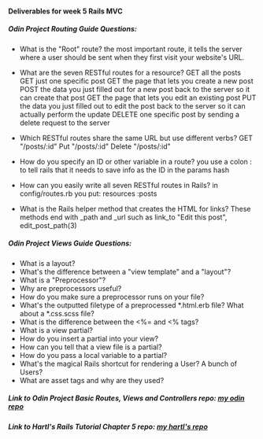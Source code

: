 #### Deliverables for week 5 Rails MVC
##### Odin Project Routing Guide Questions:
- What is the "Root" route?
  the most important route, it tells the server where a user should be sent when they first visit your website's URL.

- What are the seven RESTful routes for a resource?
  GET all the posts
  GET just one specific post
  GET the page that lets you create a new post
  POST the data you just filled out for a new post back to the server so it can create that post
  GET the page that lets you edit an existing post
  PUT the data you just filled out to edit the post back to the server so it can actually perform the update
  DELETE one specific post by sending a delete request to the server 

- Which RESTful routes share the same URL but use different verbs?
GET "/posts/:id"
Put "/posts/:id"
Delete "/posts/:id"

- How do you specify an ID or other variable in a route?
you use a colon : to tell rails that it needs to save info as the ID in the params hash

- How can you easily write all seven RESTful routes in Rails?
  in config/routes.rb you put:
resources :posts

- What is the Rails helper method that creates the HTML for links?
  These methods end with _path and _url such as link_to "Edit this post", edit_post_path(3)

##### Odin Project Views Guide Questions:
- What is a layout?
- What's the difference between a "view template" and a "layout"?
- What is a "Preprocessor"?
- Why are preprocessors useful?
- How do you make sure a preprocessor runs on your file?
- What's the outputted filetype of a preprocessed *.html.erb file? What about a *.css.scss file?
- What is the difference between the <%= and <% tags?
- What is a view partial?
- How do you insert a partial into your view?
- How can you tell that a view file is a partial?
- How do you pass a local variable to a partial?
- What's the magical Rails shortcut for rendering a User? A bunch of Users?
- What are asset tags and why are they used?

##### Link to Odin Project Basic Routes, Views and Controllers repo: [my odin repo](<linkhere>)
##### Link to Hartl's Rails Tutorial Chapter 5 repo: [my hartl's repo](<linkhere>)
